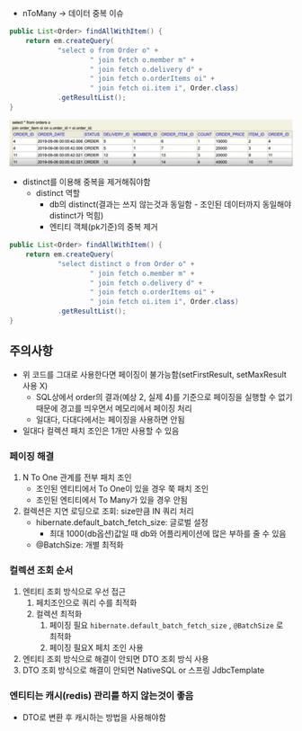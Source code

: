 
- nToMany -> 데이터 중복 이슈
```java
public List<Order> findAllWithItem() {  
    return em.createQuery(  
            "select o from Order o" +  
                    " join fetch o.member m" +  
                    " join fetch o.delivery d" +  
                    " join fetch o.orderItems oi" +  
                    " join fetch oi.item i", Order.class)  
            .getResultList();  
}
```
![](Users/navill/Documents/Obsidian%20Vault/Pasted%20image%2020231226004540.png)
- distinct를 이용해 중복을 제거해줘야함
	- distinct 역할
		- db의 distinct(결과는 쓰지 않는것과 동일함 - 조인된 데이터까지 동일해야 distinct가 먹힘)
		- 엔티티 객체(pk기준)의 중복 제거
```java
public List<Order> findAllWithItem() {  
    return em.createQuery(  
            "select distinct o from Order o" +  
                    " join fetch o.member m" +  
                    " join fetch o.delivery d" +  
                    " join fetch o.orderItems oi" +  
                    " join fetch oi.item i", Order.class)  
            .getResultList();  
}
```


## 주의사항
- 위 코드를 그대로 사용한다면 페이징이 불가능함(setFirstResult, setMaxResult 사용 X)
	- SQL상에서 order의 결과(예상 2, 실제 4)를 기준으로 페이징을 실행할 수 없기 때문에 경고를 띄우면서 메모리에서 페이징 처리
	- 일대다, 다대다에서는 페이징을 사용하면 안됨
- 일대다 컬렉션 패치 조인은 1개만 사용할 수 있음


### 페이징 해결
1. N To One 관계를 전부 패치 조인
	- 조인된 엔티티에서 To One이 있을 경우 쭉 패치 조인
	- 조인된 엔티티에서 To Many가 있을 경우 안됨
3. 컬렉션은 지연 로딩으로 조회: size만큼 IN 쿼리 처리 
	- hibernate.default_batch_fetch_size: 글로벌 설정
		- 최대 1000(db옵션)값일 때 db와 어플리케이션에 많은 부하를 줄 수 있음
	- @BatchSize: 개별 최적화


### 컬렉션 조회 순서
1. 엔티티 조회 방식으로 우선 접근
	1. 페치조인으로 쿼리 수를 최적화
	2. 컬렉션 최적화
	    1. 페이징 필요 `hibernate.default_batch_fetch_size` , `@BatchSize` 로 최적화
	    2. 페이징 필요X 페치 조인 사용
2. 엔티티 조회 방식으로 해결이 안되면 DTO 조회 방식 사용  
3. DTO 조회 방식으로 해결이 안되면 NativeSQL or 스프링 JdbcTemplate


### 엔티티는 캐시(redis) 관리를 하지 않는것이 좋음
- DTO로 변환 후 캐시하는 방법을 사용해야함